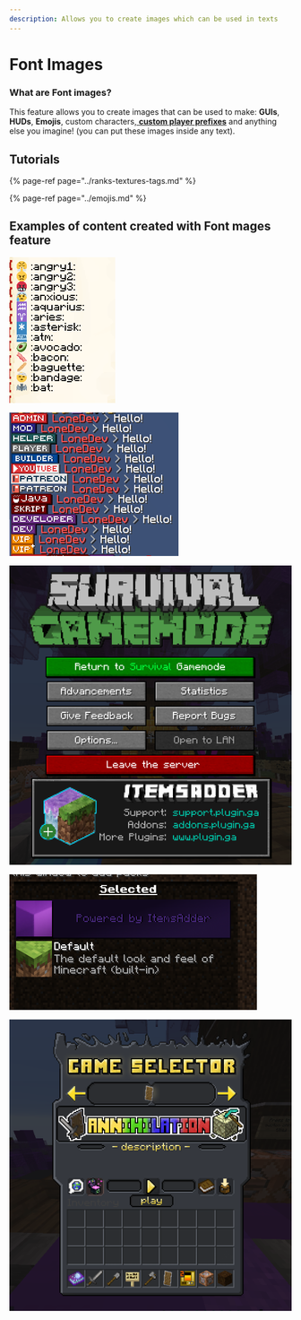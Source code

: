 ```yaml
---
description: Allows you to create images which can be used in texts
---
```


# Font Images

### What are Font images?

This feature allows you to create images that can be used to make:  **GUIs**, **HUDs**, **Emojis**, custom characters,[ **custom player prefixes**](../ranks-textures-tags.md) and anything else you imagine! \(you can put these images inside any text\).

## Tutorials

{% page-ref page="../ranks-textures-tags.md" %}

{% page-ref page="../emojis.md" %}

## Examples of content created with Font mages feature

![](../../../../.gitbook/assets/immagine%20%28102%29.png)

![](../../../../.gitbook/assets/image%20%2827%29.png)

![](../../../../.gitbook/assets/immagine%20%28104%29.png)

![](../../../../.gitbook/assets/immagine%20%28110%29.png)

![](../../../../.gitbook/assets/immagine%20%28113%29.png)

